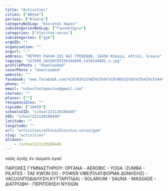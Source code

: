 ```yaml
---
title: "Activities"
cities: ["Αθήνα"]
perioxi: ["Νίκαια"]
categoryNoSLug: "Κλειστού Χώρου"
subcategoriesNoSLug: ["Γυμναστήριο"]
categories: ["kleistou-xorou"]
subcategories: ["gym"]
orgUID: ""
organisation: ""
orgurl: "-"
address: "ΠΕΤΡΟΥ ΡΑΛΛΗ 291 ΚΑΙ ΓΡΕΒΕΝΩΝ, 18450 Níkaia, Attiki, Greece"
logoimg: "313500_10150335338164890_1439244092_n.jpg"
profilePhoto : "downloaded"
coverPhoto : "downloaded"
website: ""
facebook: "www.facebook.com/%CE%93%CE%A5%CE%9C%CE%9D%CE%91%CE%A3%CE%A4%CE%97%CE%A1%CE%99%CE%9F-ACTIVITIES/113210542034893?sk=photos_stream"
phone: ""
email: "nikosfantopoulos@gmail.com"
courses: ""
places: [""]
rensponsibles: ""
zipcode: ["18450"]
schoolsUID: "school221120180446"
UID: "school221120180446"
latitude: ""
longitude: ""
url: "activities/athina/kleistou-xorou/gym"
slug: "activities"
aliases:
    - /school221120180446
---
```



νοῦς ὑγιής ἐν σώματι ὑγιεῖ

ΠΑΡΟΧΕΣ ΓΥΜΝΑΣΤΗΡΙΟΥ: ΟΡΓΑΝΑ - AEROBIC - YOGA -ZUMBA - PILATES - TAE KWON DO - POWER VIBE(ΠΛΑΤΦΟΡΜΑ ΔΟΝΗΣΗΣ) - VACU(ΛΙΠΟΔΙΑΛΥΣΗ,ΚΥΤΤΑΡΙΤΙΔΑ) - SOLARIUM - SAUNA - MASSAGE - ΔΙΑΤΡΟΦΗ - ΠΕΡΙΠΟΙΗΣΗ ΝΥΧΙΩΝ